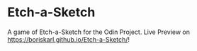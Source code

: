 # Etch-a-Sketch
A game of Etch-a-Sketch for the Odin Project.
Live Preview on https://boriskarl.github.io/Etch-a-Sketch/!
